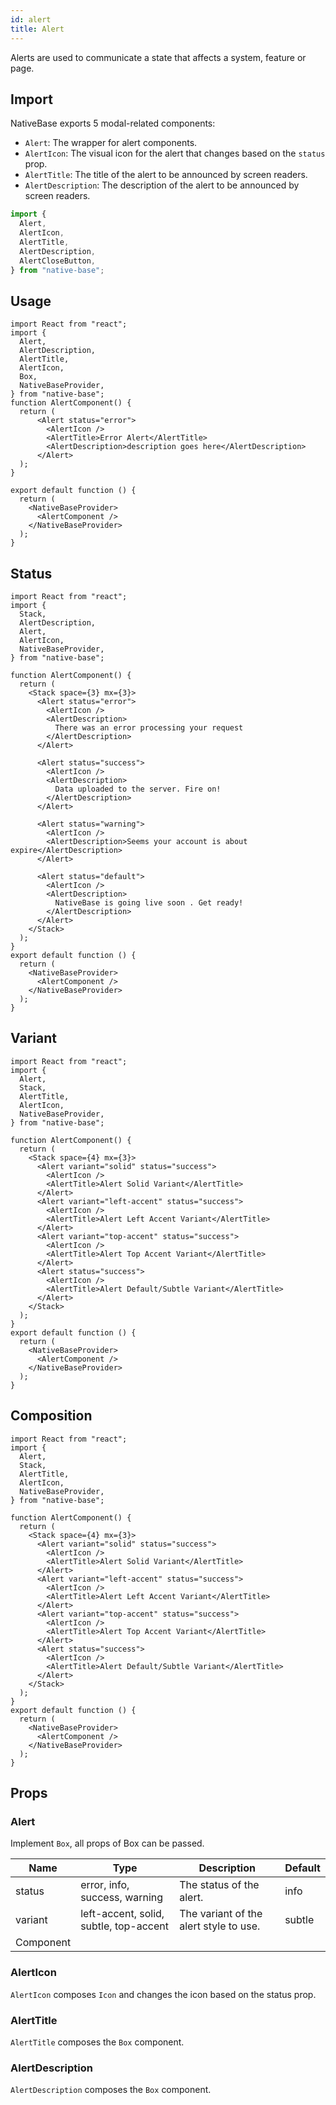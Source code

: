 ```yaml
---
id: alert
title: Alert
---
```


Alerts are used to communicate a state that affects a system, feature or page.

## Import

NativeBase exports 5 modal-related components:

- `Alert`: The wrapper for alert components.
- `AlertIcon`: The visual icon for the alert that changes based on the `status` prop.
- `AlertTitle`: The title of the alert to be announced by screen readers.
- `AlertDescription`: The description of the alert to be announced by screen readers.

```jsx
import {
  Alert,
  AlertIcon,
  AlertTitle,
  AlertDescription,
  AlertCloseButton,
} from "native-base";
```

## Usage

```SnackPlayer name=Alert%20Usage
import React from "react";
import {
  Alert,
  AlertDescription,
  AlertTitle,
  AlertIcon,
  Box,
  NativeBaseProvider,
} from "native-base";
function AlertComponent() {
  return (
      <Alert status="error">
        <AlertIcon />
        <AlertTitle>Error Alert</AlertTitle>
        <AlertDescription>description goes here</AlertDescription>
      </Alert>
  );
}

export default function () {
  return (
    <NativeBaseProvider>
      <AlertComponent />
    </NativeBaseProvider>
  );
}
```

## Status

```SnackPlayer name=Alert%20Status
import React from "react";
import {
  Stack,
  AlertDescription,
  Alert,
  AlertIcon,
  NativeBaseProvider,
} from "native-base";

function AlertComponent() {
  return (
    <Stack space={3} mx={3}>
      <Alert status="error">
        <AlertIcon />
        <AlertDescription>
          There was an error processing your request
        </AlertDescription>
      </Alert>

      <Alert status="success">
        <AlertIcon />
        <AlertDescription>
          Data uploaded to the server. Fire on!
        </AlertDescription>
      </Alert>

      <Alert status="warning">
        <AlertIcon />
        <AlertDescription>Seems your account is about expire</AlertDescription>
      </Alert>

      <Alert status="default">
        <AlertIcon />
        <AlertDescription>
          NativeBase is going live soon . Get ready!
        </AlertDescription>
      </Alert>
    </Stack>
  );
}
export default function () {
  return (
    <NativeBaseProvider>
      <AlertComponent />
    </NativeBaseProvider>
  );
}
```

## Variant

```SnackPlayer name=Alert%20Variant
import React from "react";
import {
  Alert,
  Stack,
  AlertTitle,
  AlertIcon,
  NativeBaseProvider,
} from "native-base";

function AlertComponent() {
  return (
    <Stack space={4} mx={3}>
      <Alert variant="solid" status="success">
        <AlertIcon />
        <AlertTitle>Alert Solid Variant</AlertTitle>
      </Alert>
      <Alert variant="left-accent" status="success">
        <AlertIcon />
        <AlertTitle>Alert Left Accent Variant</AlertTitle>
      </Alert>
      <Alert variant="top-accent" status="success">
        <AlertIcon />
        <AlertTitle>Alert Top Accent Variant</AlertTitle>
      </Alert>
      <Alert status="success">
        <AlertIcon />
        <AlertTitle>Alert Default/Subtle Variant</AlertTitle>
      </Alert>
    </Stack>
  );
}
export default function () {
  return (
    <NativeBaseProvider>
      <AlertComponent />
    </NativeBaseProvider>
  );
}
```

## Composition

```SnackPlayer name=Alert%20Composition
import React from "react";
import {
  Alert,
  Stack,
  AlertTitle,
  AlertIcon,
  NativeBaseProvider,
} from "native-base";

function AlertComponent() {
  return (
    <Stack space={4} mx={3}>
      <Alert variant="solid" status="success">
        <AlertIcon />
        <AlertTitle>Alert Solid Variant</AlertTitle>
      </Alert>
      <Alert variant="left-accent" status="success">
        <AlertIcon />
        <AlertTitle>Alert Left Accent Variant</AlertTitle>
      </Alert>
      <Alert variant="top-accent" status="success">
        <AlertIcon />
        <AlertTitle>Alert Top Accent Variant</AlertTitle>
      </Alert>
      <Alert status="success">
        <AlertIcon />
        <AlertTitle>Alert Default/Subtle Variant</AlertTitle>
      </Alert>
    </Stack>
  );
}
export default function () {
  return (
    <NativeBaseProvider>
      <AlertComponent />
    </NativeBaseProvider>
  );
}
```

## Props

### Alert

Implement `Box`, all props of Box can be passed.

| Name      | Type                                   | Description                            | Default |
| --------- | -------------------------------------- | -------------------------------------- | ------- |
| status    | error, info, success, warning          | The status of the alert.               | info    |
| variant   | left-accent, solid, subtle, top-accent | The variant of the alert style to use. | subtle  |
| Component |                                        |                                        |         |

### AlertIcon

`AlertIcon` composes `Icon` and changes the icon based on the status prop.

### AlertTitle

`AlertTitle` composes the `Box` component.

### AlertDescription

`AlertDescription` composes the `Box` component.
